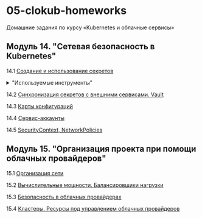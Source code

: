 # 05-clokub-homeworks
Домашние задания по курсу «Kubernetes и облачные сервисы»

## Модуль 14. "Сетевая безопасность в Kubernetes"

14.1 [Создание и использование секретов](https://github.com/zakharovnpa/05-clokub-homeworks/tree/main/14.1-Kubernetes-Secret)

<details>
  <summary> "Используемые инструменты"</summary>
1. Terraform
2. Yandex.Cloud
3. AWS
</details>

14.2 [Синхронизация секретов с внешними сервисами. Vault](https://github.com/zakharovnpa/05-clokub-homeworks/tree/main/14.2-Synchronization-services)

14.3 [Карты конфигураций](https://github.com/zakharovnpa/05-clokub-homeworks/tree/main/14.3-ConfigMap)

14.4 [Сервис-аккаунты](https://github.com/zakharovnpa/05-clokub-homeworks/tree/main/14.4-ServiceAccounts)

14.5 [SecurityContext, NetworkPolicies](https://github.com/zakharovnpa/05-clokub-homeworks/tree/main/14.5-SecurityContext%26NetworkPolicies)

## Модуль 15. "Организация проекта при помощи облачных провайдеров"

15.1 [Организация сети](https://github.com/zakharovnpa/05-clokub-homeworks/tree/main/15.1-Networking)

15.2 [Вычислительные мощности. Балансировщики нагрузки](https://github.com/zakharovnpa/05-clokub-homeworks/tree/main/15.2-Computing%20power%26Load%20balancers)

15.3 [Безопасность в облачных провайдерах](https://github.com/zakharovnpa/05-clokub-homeworks/tree/main/15.3-Security-in-cloud-providers)

15.4 [Кластеры. Ресурсы под управлением облачных провайдеров](https://github.com/zakharovnpa/05-clokub-homeworks/tree/main/15.4-Clusters%26Resources-managed-by-cloud-providers)
